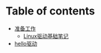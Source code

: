 # Table of contents

* [准备工作](README.md)
  * [Linux驱动基础笔记](zhun-bei-gong-zuo/linux-qu-dong-ji-chu-bi-ji.md)
* [hello驱动](hello-qu-dong.md)
